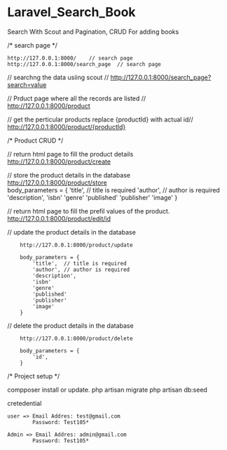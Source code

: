 # Laravel_Search_Book
Search With Scout and Pagination, CRUD For adding books

/* search page */

    http://127.0.0.1:8000/    // search page
    http://127.0.0.1:8000/search_page  // search page

 //  searchng the data usiing scout //
        http://127.0.0.1:8000/search_page?search=value

// Prduct page where all the records are listed //
        http://127.0.0.1:8000/product

// get the perticular products replace {productId} with actual id//
        http://127.0.0.1:8000/product/{productId}     


/* Product CRUD */

// return html page to fill the product details
        http://127.0.0.1:8000/product/create 

// store the product details in the database
        http://127.0.0.1:8000/product/store   
         body_parameters = {
            'title',  // title is required
            'author', // author is required 
            'description',
            'isbn'
            'genre'
            'published'
            'publisher'
            'image'
        }

// return html page to fill the prefil values of the product.
        http://127.0.0.1:8000/product/edit/id   


// update the product details in the database

        http://127.0.0.1:8000/product/update  

        body_parameters = {
            'title',  // title is required
            'author', // author is required 
            'description',
            'isbn'
            'genre'
            'published'
            'publisher'
            'image'
        }

// delete the product details in the database

        http://127.0.0.1:8000/product/delete   

        body_parameters = {
            'id',
        }


/*    Project setup      */        

compposer install or update.
php artisan migrate
php artisan db:seed

cretedential

    user => Email Addres: test@gmail.com
            Password: Test105*

    Admin => Email Addres: admin@gmail.com
            Password: Test105*


